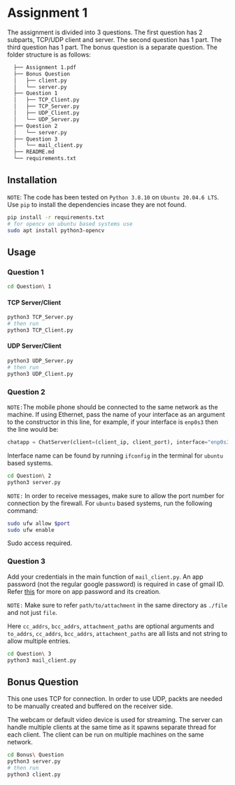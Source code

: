 # Assignment 1

The assignment is divided into 3 questions. The first question has 2 subparts, TCP/UDP client and server. The second question has 1 part. The third question has 1 part. The bonus question is a separate question. The folder structure is as follows:

```bash
  ├── Assignment 1.pdf
  ├── Bonus Question
  │   ├── client.py
  │   └── server.py
  ├── Question 1
  │   ├── TCP_Client.py
  │   ├── TCP_Server.py
  │   ├── UDP_Client.py
  │   └── UDP_Server.py
  ├── Question 2
  │   └── server.py
  ├── Question 3
  │   └── mail_client.py
  ├── README.md
  └── requirements.txt
```

## Installation

`NOTE`: The code has been tested on `Python 3.8.10` on `Ubuntu 20.04.6 LTS`. Use `pip` to install the dependencies incase they are not found.

```bash
pip install -r requirements.txt
# for opencv on ubuntu based systems use
sudo apt install python3-opencv
```

## Usage

### Question 1

```bash
cd Question\ 1
```

#### TCP Server/Client

```bash
python3 TCP_Server.py
# then run
python3 TCP_Client.py
```

#### UDP Server/Client

```bash
python3 UDP_Server.py
# then run
python3 UDP_Client.py
```

### Question 2

`NOTE:`The mobile phone should be connected to the same network as the machine.
If using Ethernet, pass the name of your interface as an argument to the constructor in this line, for example, if your interface is `enp0s3` then the line would be:

```py
chatapp = ChatServer(client=(client_ip, client_port), interface="enp0s3", port=12000)
```

Interface name can be found by running `ifconfig` in the terminal for `ubuntu` based systems.

```bash
cd Question\ 2
python3 server.py
```

`NOTE:` In order to receive messages, make sure to allow the port number for connection by the firewall. For `ubuntu` based systems, run the following command:

```bash
sudo ufw allow $port
sudo ufw enable
```

Sudo access required.

### Question 3

Add your credentials in the main function of `mail_client.py`. An app password (not the regular google password) is required in case of gmail ID. Refer [this](https://support.google.com/accounts/answer/185833?hl=en) for more on app password and its creation.

`NOTE:` Make sure to refer `path/to/attachment` in the same directory as `./file` and not just `file`.

Here `cc_addrs`, `bcc_addrs`, `attachment_paths` are optional arguments and `to_addrs`, `cc_addrs`, `bcc_addrs`, `attachment_paths` are all lists and not string to allow multiple entries.

```bash
cd Question\ 3
python3 mail_client.py
```

## Bonus Question

This one uses TCP for connection. In order to use UDP, packts are needed to be manually created and buffered on the receiver side.

The webcam or default video device is used for streaming. The server can handle multiple clients at the same time as it spawns separate thread for each client. The client can be run on multiple machines on the same network.

```bash
cd Bonus\ Question
python3 server.py
# then run
python3 client.py
```
